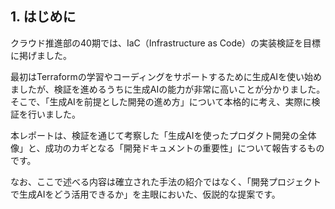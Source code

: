 ## 1. はじめに

クラウド推進部の40期では、IaC（Infrastructure as Code）の実装検証を目標に掲げました。

最初はTerraformの学習やコーディングをサポートするために生成AIを使い始めましたが、検証を進めるうちに生成AIの能力が非常に高いことが分かりました。そこで、「生成AIを前提とした開発の進め方」について本格的に考え、実際に検証を行いました。

本レポートは、検証を通じて考察した「生成AIを使ったプロダクト開発の全体像」と、成功のカギとなる「開発ドキュメントの重要性」について報告するものです。

なお、ここで述べる内容は確立された手法の紹介ではなく、「開発プロジェクトで生成AIをどう活用できるか」を主眼においた、仮説的な提案です。
